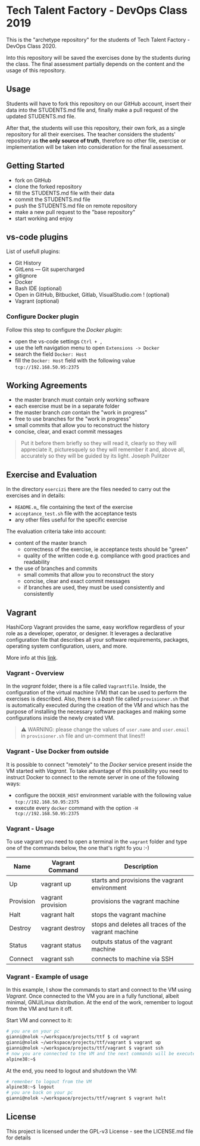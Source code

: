# Tech Talent Factory - DevOps Class 2019

This is the "archetype repository" for the students of Tech Talent Factory - DevOps Class 2020.

Into this repository will be saved the exercises done by the students during the class. The final assessment partially depends on the content and the usage of this repository.

## Usage

Students will have to fork this repository on our GitHub account, insert their data into the STUDENTS.md file and, finally make a pull request of the updated STUDENTS.md file.

After that, the students will use this repository, their own fork, as a single repository for all their exercises. The teacher considers the students' repository as **the only source of truth**, therefore no other file, exercise or implementation will be taken into consideration for the final assessment.

## Getting Started

- fork on GitHub
- clone the forked repository
- fill the STUDENTS.md file with their data
- commit the STUDENTS.md file
- push the STUDENTS.md file on remote repository
- make a new pull request to the "base repository"
- start working and enjoy

## vs-code plugins

List of usefull plugins:
- Git History
- GitLens — Git supercharged
- gitignore
- Docker
- Bash IDE (optional)
- Open in GitHub, Bitbucket, Gitlab, VisualStudio.com ! (optional)
- Vagrant (optional)

### Configure Docker plugin

Follow this step to configure the _Docker plugin_:
- open the vs-code settings ```Ctrl + ,```
- use the left navigation menu to open ```Extensions -> Docker```
- search the field ```Docker: Host```
- fill the ```Docker: Host``` field with the following value ```tcp://192.168.50.95:2375```

## Working Agreements

- the master branch must contain only working software
- each exercise must be in a separate folder
- the master branch _can_ contain the "work in progress"
- free to use branches for the "work in progress"
- small commits that allow you to reconstruct the history
- concise, clear, and exact commit messages

> Put it before them briefly so they will read it, clearly so they will appreciate it, picturesquely so they will remember it and, above all, accurately so they will be guided by its light. Joseph Pulitzer

## Exercise and Evaluation

In the directory `esercizi` there are the files needed to carry out the exercises and in details:
- `README.m`_ file containing the text of the exercise
- `acceptance_test.sh` file with the acceptance tests
- any other files useful for the specific exercise

The evaluation criteria take into account:
- content of the master branch
   - correctness of the exercise, ie acceptance tests should be "green"
   - quality of the written code e.g. compliance with good practices and readability
- the use of branches and commits
   - small commits that allow you to reconstruct the story
   - concise, clear and exact commit messages
   - if branches are used, they must be used consistently and consistently

## Vagrant
HashiCorp Vagrant provides the same, easy workflow regardless of your role as a developer, operator, or designer. It leverages a declarative configuration file that describes all your software requirements, packages, operating system configuration, users, and more.

More info at this [link](https://www.vagrantup.com/intro/index.html).

### Vagrant - Overview
In the _vagrant_ folder, there is a file called `Vagrantfile`. Inside, the configuration of the virtual machine (VM) that can be used to perform the exercises is described. Also, there is a _bash_ file called `provisioner.sh` that is automatically executed during the creation of the VM and which has the purpose of installing the necessary software packages and making some configurations inside the newly created VM.

> :warning: WARNING: please change the values of `user.name` and `user.email` in `provisioner.sh` file and un-comment that lines!!!

### Vagrant - Use Docker from outside
It is possible to connect "remotely" to the _Docker_ service present inside the VM started with _Vagrant_. To take advantage of this possibility you need to instruct Docker to connect to the remote server in one of the following ways:
- configure the `DOCKER_HOST` environment variable with the following value `tcp://192.168.50.95:2375`
- execute every `docker` command with the option `-H tcp://192.168.50.95:2375`

### Vagrant - Usage
To use vagrant you need to open a terminal in the `vagrant` folder and type one of the commands below, the one that's right fo you :-)

| Name | Vagrant Command | Description |
| ---- | --------------- | ----------- |
| Up | vagrant up | starts and provisions the vagrant environment |
| Provision | vagrant provision | provisions the vagrant machine |
| Halt | vagrant halt | stops the vagrant machine |
| Destroy | vagrant destroy | stops and deletes all traces of the vagrant machine |
| Status | vagrant status | outputs status of the vagrant machine |
| Connect | vagrant ssh | connects to machine via SSH |

### Vagrant - Example of usage
In this example, I show the commands to start and connect to the VM using _Vagrant_. Once connected to the VM you are in a fully functional, albeit minimal, GNU/Linux distribution. At the end of the work, remember to logout from the VM and turn it off.

Start VM and connect to it:
```bash
# you are on your pc
gianni@nolok ~/workspace/projects/ttf $ cd vagrant
gianni@nolok ~/workspace/projects/ttf/vagrant $ vagrant up
gianni@nolok ~/workspace/projects/ttf/vagrant $ vagrant ssh
# now you are connected to the VM and the next commands will be execute inside VM
alpine38:~$ 
```

At the end, you need to logout and shutdown the VM:
```bash
# remenber to logout from the VM
alpine38:~$ logout
# you are back on your pc
gianni@nolok ~/workspace/projects/ttf/vagrant $ vagrant halt
```

## License
This project is licensed under the GPL-v3 License - see the LICENSE.md file for details
